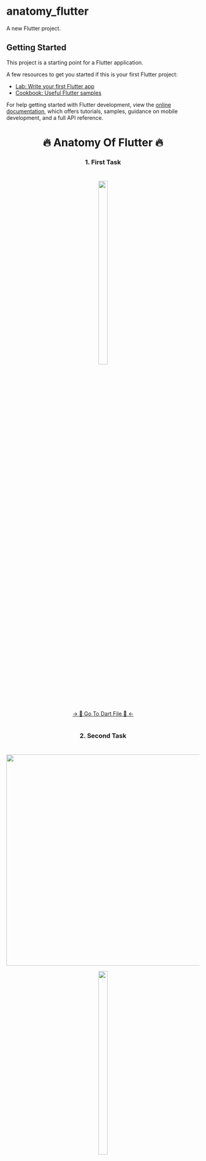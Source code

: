 # anatomy_flutter

A new Flutter project.

## Getting Started

This project is a starting point for a Flutter application.

A few resources to get you started if this is your first Flutter project:

- [Lab: Write your first Flutter app](https://docs.flutter.dev/get-started/codelab)
- [Cookbook: Useful Flutter samples](https://docs.flutter.dev/cookbook)

For help getting started with Flutter development, view the
[online documentation](https://docs.flutter.dev/), which offers tutorials,
samples, guidance on mobile development, and a full API reference.




<h1 align="center">🔥 Anatomy Of Flutter 🔥</h1>

###

 

<h3 align="center">1. First Task</h3>

###

<h1 align="left"></h1>



<p align="center">
<img src="https://github.com/Yash-978/anatomy_flutter_1/assets/147479013/c4f713f8-eb8f-4732-b2bb-d7328ea0c750" width=22% height=35%>
</p>



<div align="center">
<a href="https://github.com/Yash-978/anatomy_flutter_1/assets/147479013/0933fd07-25c7-4f83-8167-f0f613ce2fd7">-> 📂 Go To Dart File 📂 <-</a>
</div>
 


<h1 align="left"></h1>



<h3 align="center">2. Second Task</h3>



<h1 align="left"></h1>



<div align="center">
  <img height="550" src="https://github.com/Yash-978/anatomy_flutter_1/assets/147479013/4f7dfe6c-fa48-4a91-8768-abc14594fce7"  />
</div>



<p align="center">
<img src="https://github.com/Yash-978/anatomy_flutter_1/assets/147479013/de5a2f56-dbc1-4aba-ba1e-e13d4320c256" width=22% height=35%>
</p>

